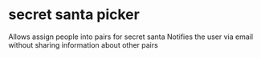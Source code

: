 # secret santa picker

Allows assign people into pairs for secret santa 
Notifies the user via email without sharing information about other pairs
